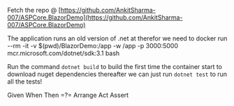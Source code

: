 Fetch the repo @ [https://github.com/AnkitSharma-007/ASPCore.BlazorDemo](https://github.com/AnkitSharma-007/ASPCore.BlazorDemo)

The application runs an old version of .net at therefor we need to 
docker run --rm -it -v $(pwd)/BlazorDemo:/app -w /app -p 3000:5000 mcr.microsoft.com/dotnet/sdk:3.1 bash

Run the command ```dotnet build``` to build the first time the container start to download nuget dependencies thereafter we can just run ```dotnet test``` to run all the tests!

Given When Then =?= Arrange Act Assert

 